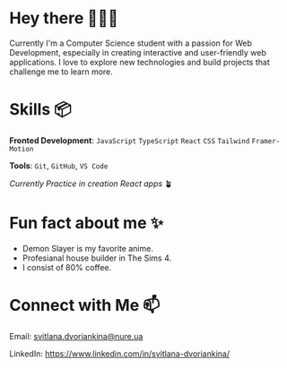 # Hey there 🏄🏻‍♀️

Currently I'm a Computer Science student with a passion for Web Development, especially in creating interactive and user-friendly web applications. I love to explore new technologies and build projects that challenge me to learn more.

# Skills 📦
**Fronted Development**: `JavaScript` `TypeScript` `React` `CSS` `Tailwind` `Framer-Motion` 

**Tools**: `Git`,  `GitHub`, `VS Code`

*Currently Practice in creation React apps* 🪴

# Fun fact about me ✨
- Demon Slayer is my favorite anime.
- Profesianal house builder in The Sims 4.
- I consist of 80% coffee.

# Connect with Me 📫
Email: svitlana.dvoriankina@nure.ua

LinkedIn: https://www.linkedin.com/in/svitlana-dvoriankina/


